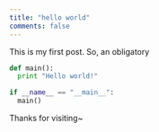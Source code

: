 ```yaml
---
title: "hello world"
comments: false
---
```



This is my first post. So, an obligatory

~~~python
def main():
  print "Hello world!"

if __name__ == "__main__":
  main()
~~~

Thanks for visiting~

